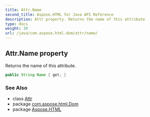 ```yaml
---
title: Attr.Name
second_title: Aspose.HTML for Java API Reference
description: Attr property. Returns the name of this attribute
type: docs
weight: 30
url: /java/com.aspose.html.dom/attr/name/
---
```

## Attr.Name property

Returns the name of this attribute.

```java
public String Name { get; }
```

### See Also

* class [Attr](../)
* package [com.aspose.html.Dom](../../attr/)
* package [Aspose.HTML](../../../)
